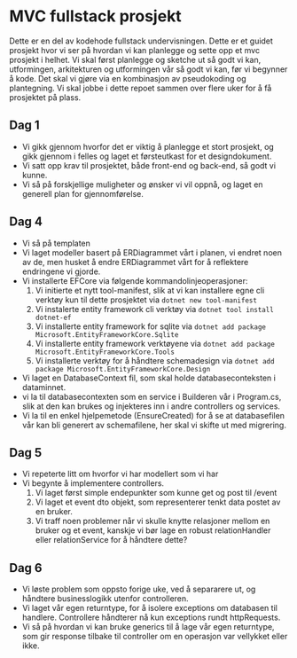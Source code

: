 # MVC fullstack prosjekt
Dette er en del av kodehode fullstack undervisningen.
Dette er et guidet prosjekt hvor vi ser på hvordan vi kan planlegge og sette opp et mvc prosjekt i helhet.
Vi skal først planlegge og sketche ut så godt vi kan, utformingen, arkitekturen og utformingen vår så godt vi kan, før vi begynner å kode. 
Det skal vi gjøre via en kombinasjon av pseudokoding og plantegning. 
Vi skal jobbe i dette repoet sammen over flere uker for å få prosjektet på plass.


## Dag 1
 - Vi gikk gjennom hvorfor det er viktig å planlegge et stort prosjekt, og gikk gjennom i felles og laget et førsteutkast for et designdokument.
 - Vi satt opp krav til prosjektet, både front-end og back-end, så godt vi kunne.
 - Vi så på forskjellige muligheter og ønsker vi vil oppnå, og laget en generell plan for gjennomførelse.

 ## Dag 4
 - Vi så på templaten
 - Vi laget modeller basert på ERDiagrammet vårt i planen, vi endret noen av de, men husket å endre ERDiagrammet vårt for å reflektere endringene vi gjorde.
 - Vi installerte EFCore via følgende kommandolinjeoperasjoner:
    1. Vi initierte et nytt tool-manifest, slik at vi kan installere egne cli verktøy kun til dette prosjektet via `dotnet new tool-manifest`
    2. Vi instalerte entity framework cli verktøy via `dotnet tool install dotnet-ef`
    3. Vi installerte entity framework for sqlite via `dotnet add package Microsoft.EntityFrameworkCore.Sqlite`
    4. Vi installerte entity framework verktøyene via `dotnet add package Microsoft.EntityFrameworkCore.Tools`
    5. Vi installerte verktøy for å håndtere schemadesign via `dotnet add package Microsoft.EntityFrameworkCore.Design`
 - Vi laget en DatabaseContext fil, som skal holde databaseconteksten i dataminnet.
 - vi la til databasecontexten som en service i Builderen vår i Program.cs, slik at den kan brukes og injekteres inn i andre controllers og services.
 - Vi la til en enkel hjelpemetode (EnsureCreated) for å se at databasefilen vår kan bli generert av schemafilene, her skal vi skifte ut med migrering.


 ## Dag 5
 - Vi repeterte litt om hvorfor vi har modellert som vi har
 - Vi begynte å implementere controllers.
   1. Vi laget først simple endepunkter som kunne get og post til /event
   2. Vi laget et event dto objekt, som representerer tenkt data postet av en bruker.
   3. Vi traff noen problemer når vi skulle knytte relasjoner mellom en bruker og et event, kanskje vi bør lage en robust relationHandler eller relationService for å håndtere dette?


## Dag 6

- Vi løste problem som oppsto forige uke, ved å separarere ut, og håndtere businesslogikk utenfor controlleren.
- Vi laget vår egen returntype, for å isolere exceptions om databasen til handlere. Controllere håndterer nå kun exceptions rundt httpRequests.
- Vi så på hvordan vi kan bruke generics til å lage vår egen returntype, som gir response tilbake til controller om en operasjon var vellykket eller ikke.
